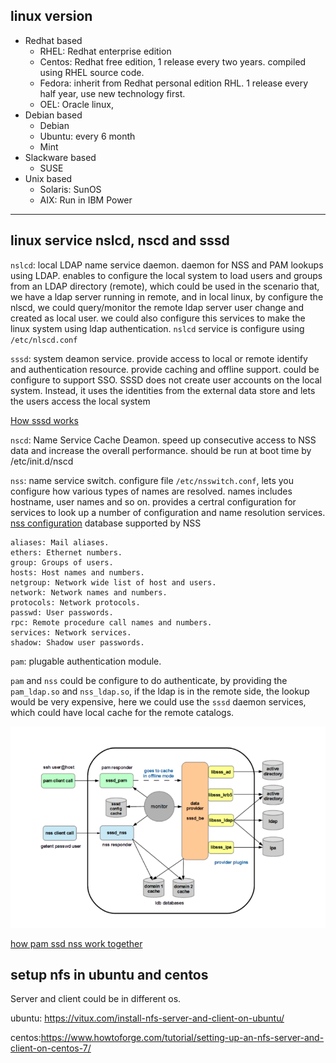 ## linux version
* Redhat based
  * RHEL: Redhat enterprise edition 
  * Centos: Redhat free edition, 1 release every two years. compiled using RHEL source code. 
  * Fedora: inherit from Redhat personal edition RHL. 1 release every half year, use new technology first. 
  * OEL: Oracle linux, 
* Debian based
  * Debian
  * Ubuntu: every 6 month
  * Mint
* Slackware based
  * SUSE
* Unix based 
  * Solaris: SunOS
  * AIX: Run in IBM Power



---
## linux service nslcd, nscd and sssd

`nslcd`: local LDAP name service daemon. daemon for NSS and PAM lookups using LDAP. enables to configure the local system to load users and groups from an LDAP directory (remote), which could be used
in the scenario that, we have a ldap server running in remote, and in local linux, by configure the nlscd, we could 
query/monitor the remote ldap server user change and created as local user. we could also configure this services to make
the linux system using ldap authentication. `nslcd` service is configure using `/etc/nlscd.conf`

`sssd`: system deamon service. provide access to local or remote identify and authentication resource. provide caching 
and offline support. could be configure to support SSO. 
SSSD does not create user accounts on the local system. Instead, it uses the identities from the external data store and lets
the users access the local system

[How sssd works](https://access.redhat.com/documentation/en-us/red_hat_enterprise_linux/7/html/system-level_authentication_guide/sssd)

`nscd`: Name Service Cache Deamon. speed up consecutive access to NSS data and increase the overall performance. should be run 
at boot time by /etc/init.d/nscd

`nss`: name service switch. configure file `/etc/nsswitch.conf`, lets you configure how various types of names are resolved. names 
includes hostname, user names and so on. provides a certral configuration for services to look up a number of configuration and name
resolution services. 
[nss configuration](https://access.redhat.com/documentation/en-us/red_hat_enterprise_linux/6/html/deployment_guide/configuration_options-nss_configuration_options)
database supported by NSS
```
aliases: Mail aliases.
ethers: Ethernet numbers.
group: Groups of users.
hosts: Host names and numbers.
netgroup: Network wide list of host and users.
network: Network names and numbers.
protocols: Network protocols.
passwd: User passwords.
rpc: Remote procedure call names and numbers.
services: Network services.
shadow: Shadow user passwords.
```

`pam`: plugable authentication module. 


`pam` and `nss` could be configure to do authenticate, by providing the `pam_ldap.so` and `nss_ldap.so`, if the ldap is in
the remote side, the lookup would be very expensive, here we could use the `sssd` daemon services, which could have local cache for the remote catalogs. 

![ssd architecure](https://github.com/litaocdl/docs/blob/master/pics/sssd.png)

[how pam ssd nss work together](https://community.hortonworks.com/articles/175124/how-pam-nss-ssd-work-together-on-linux-os.html)


## setup nfs in ubuntu and centos

Server and client could be in different os. 

ubuntu: https://vitux.com/install-nfs-server-and-client-on-ubuntu/



centos:https://www.howtoforge.com/tutorial/setting-up-an-nfs-server-and-client-on-centos-7/


